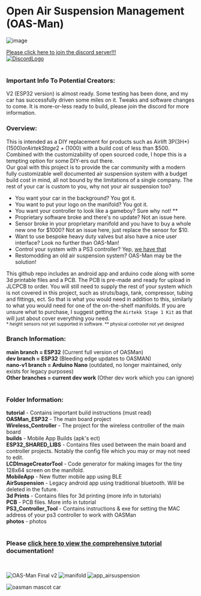 # Open Air Suspension Management (OAS-Man)
![image](https://github.com/user-attachments/assets/2990d62f-51a5-47d8-a54a-e71efa27a2cd)
<!---![image](https://github.com/user-attachments/assets/ea535981-4f51-4782-8f93-9eb1126dc81b)-->


<a href="https://discord.gg/pUf7FmHKpg">
Please click here to join the discord server!!!<br>
<img src="https://github.com/user-attachments/assets/30a534ca-611c-4ea8-afde-941e5e2d78f3" alt="DiscordLogo" >
</a> 
<br>
<br>

### Important Info To Potential Creators:
V2 (ESP32 version) is almost ready. Some testing has been done, and my car has successfully driven some miles on it. Tweaks and software changes to come. It is more-or-less ready to build, please join the discord for more information.<br>

### Overview:
This is intended as a DIY replacement for products such as Airlift 3P(3H*) ($1500) or Airtek Stage 2+ ($1000) with a build cost of less than $500. Combined with the customizability of open sourced code, I hope this is a tempting option for some DIY-ers out there.<br>
Our goal with this project is to provide the car community with a modern fully customizable well documented air suspension system with a budget build cost in mind, all not bound by the limitations of a single company. The rest of your car is custom to you, why not your air suspension too?<br>
- You want your car in the background? You got it.<br>
- You want to put your logo on the manifold? You got it.<br>
- You want your controller to look like a gameboy? Sure why not! **<br>
- Proprietary software broke and there's no update? Not an issue here.<br>
- Sensor broke in your proprietary manifold and you have to buy a whole new one for $1000? Not an issue here, just replace the sensor for $10.<br>
- Want to use bespoke heavy duty valves but also have a nice user interface? Look no further than OAS-Man!<br>
- Control your system with a PS3 controller? Yep, [we have that](https://www.youtube.com/shorts/fbXJVwzc6P0)<br>
- Restomodding an old air suspension system? OAS-Man may be the solution!<br>

This github repo includes an android app and arduino code along with some 3d printable files and a PCB. The PCB is pre-made and ready for upload in JLCPCB to order. You will still need to supply the rest of your system which is not covered in this project, such as struts/bags, tank, compressor, tubing and fittings, ect. So that is what you would need in addition to this, similarly to what you would need for one of the on-the-shelf manifolds. If you are unsure what to purchase, I suggest getting the `Airtekk Stage 1 Kit` as that will just about cover everything you need.<br>
<sub>* height sensors not yet supported in software. ** physical controller not yet designed</sub><br>

### Branch Information:
**main branch = ESP32** (Current full version of OASMan)<br>
**dev branch = ESP32** (Bleeding edge updates to OASMAN)<br>
**nano-v1 branch = Arduino Nano** (outdated, no longer maintained, only exists for legacy purposes)<br>
**Other branches = current dev work** (Other dev work which you can ignore)<br>
<br>
### Folder Information:
**tutorial** - Contains important build instructions (must read)<br>
**OASMan_ESP32** - The main board project<br>
**Wireless_Controller** - The project for the wireless controller of the main board<br>
**builds** - Mobile App Builds (apk's ect)<br>
**ESP32_SHARED_LIBS** - Contains files used between the main board and controller projects. Notably the config file which you may or may not need to edit.<br>
**LCDImageCreatorTool** - Code generator for making images for the tiny 128x64 screen on the manifold.<br>
**MobileApp** - New flutter mobile app using BLE<br>
**AirSuspension** - Legacy android app using traditional bluetooth. Will be deleted in the future.<br>
**3d Prints** - Contains files for 3d printing (more info in tutorials)<br>
**PCB** - PCB files. More info in tutorial<br>
**PS3_Controller_Tool** - Contains instructions & exe for setting the MAC address of your ps3 controller to work with OASMan<br>
**photos** - photos<br>
<br>

### Please [click here to view the comprehensive tutorial](/tutorial/README.md) documentation!<br>
<br>

<!---
**Loose steps:** <br>
1. Order parts, order circuit board on JLPCB website, 3d print parts
2. Solder parts to circuit board, flip all switches to off
    1. For the manifold connector, wire the white wires (abcdefgh) in alphabetical order on the board, so 1 is a, 2 is b, and so on. The 9th wire goes to the spot right above the rest of the wires.
    2. The pressure sensors go in order... 1(manifold) -> FP (board) ... 4 -> RD. In general the order of everything is FRONT PASSENGER, REAR PASSENGER, FRONT DRIVER, REAR DRIVER abbreviatted FP, RP, FD, RD, sorry for the odd order it happened by accident
4. Configure code:
    1. get mac address of HC-06 bluetooth device by using an app or sommething to find it.
    2. Put the mac address in the android code, replacing the old mac address
    3. (Optional) Update the passwords in the app and arduino code if you want
    4. Write code to arduino
5. Circuit board single switch off, on the double switch make the top one on and bottom one off (this will power the arduino by 5v from the buck converter. 12 is bottom switch if you want to use that instead but you can ignore it)
-->
![OAS-Man Final v2](https://github.com/user-attachments/assets/7cc1af3d-1113-4094-8ff5-7ee16f282eb0)
![manifold](https://github.com/user-attachments/assets/d93784e5-7e5e-4bb0-891a-8a2a8e4d4da0)
![app_airsuspension](https://user-images.githubusercontent.com/7937950/236578835-0e3a208d-48cf-48e8-a882-4479f1afe35c.png)
<!--![car_airsuspension](https://user-images.githubusercontent.com/7937950/236578918-bfa39ad6-a3b5-4d52-b36a-be34e8c608af.png)-->
![oasman mascot car](https://github.com/user-attachments/assets/aef9e896-0be0-4203-92d2-81836c27fd5d)
